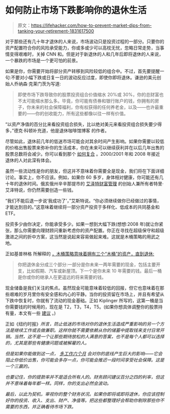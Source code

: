 # 如何防止市场下跌影响你的退休生活

> 原文：<https://lifehacker.com/how-to-prevent-market-dips-from-tanking-your-retirement-1831617500>

对于那些还有几十年才退休的人来说，市场波动只是投资过程的一部分。只要你的资产配置符合你的风险承受能力，你或多或少可以高枕无忧，忽略日常走势，当事情变得艰难时，关掉 CNN 和。但是对于新退休的人和几年后即将退休的人来说，一个暴跌的市场是一个更可怕的前景。



如果是你，你需要开始将部分资产转移到风险较低的组合中。不过，首先要提醒一句:不要对小幅下跌或日复一日的波动反应过度，即使你即将退休。谦逊的美元创始人乔纳森·克莱门茨为写道:

> 即使市场下跌导致你的股票投资组合价值缩水 20%或 30%，你的总财富也不太可能缩水那么多。毕竟，你可能有债券和银行账户的钱，你拥有的房子，你未来的社会保障福利，你有权获得的任何养老金，以及——也许最重要的——你的创收能力，所有这些都像以往一样有价值。

“以资产净值的百分比来看投资组合损失，比以绝对美元来看投资组合损失要少得多，”德克·科顿补充道，他是退休咖啡馆博客 的作者。

尽管如此，退休前几年的低迷市场可能会对其余时间产生影响。如果你需要以较低的价格出售股票来弥补你的生活成本，你在未来可以继续获利并在以后几年出售的股票总数将会减少。你可以看到那个 [如何复合](https://lifehacker.com/the-fastest-way-to-save-1-million-1829372702) 。2000/2001 年和 2008 年接近退休的人对此深有体会。

虽然一些流动性是你的朋友，但这并不意味着你需要全是现金，我们将在下面详细讨论。事实上，你不应该。例如，如果你 60 多岁，身体相对健康，你可能还有几十年的退休时间。俄亥俄州辛辛那提市的 [艾泽特财富管理](http://www.eisertwealthmanagement.com/) 的创始人兼所有者特里·艾泽特说，你仍然需要创造一些钱。

“我们不能后退一步说‘我成功了’，”艾斯特说。“你必须继续做你已经做过的事情，才能达到目的。”这意味着继续将一部分资产投资于多样化、低成本的共同基金和 ETF。

投资多少由你决定，你能承受多少。如果一想到大幅下跌(想想:2008 年)就让你紧张，那么你需要向理财顾问重新考虑你的资产配置。你正在寻找在超级保守和超级激进之间的折中方案，这当然是说起来容易做起来难。这就是木桶策略的用武之地。

正如基普林格 所解释的 [，木桶策略意味着拥有三个“木桶”的资产，直到退休:](https://www.kiplinger.com/article/retirement/T037-C000-S002-how-to-implement-the-bucket-system-in-retirement.html)

> 你把退休金分成三个部分:一部分是你未来一两年需要的现金，包括主要开支，比如假期、汽车或新屋顶。下一个是你未来 10 年需要的钱。最后一桶是你或你的继承人在更遥远的将来需要的钱。

现金储备是我们关注的焦点。虽然现金可能意味着较低的回报，但它也意味着在那些艰难的岁月里你有安全感和内心的平静。当你的投资留在市场上，并且有希望从下跌中恢复时，你就有了流动的现金基础。正如 Kiplinger 所写的，这第一桶是当你需要钱的时候用的，现在是 T2，T3，T4，T5。(如果你想具体调整你的股票持有量，本文有一些 [建议](https://twocents.lifehacker.com/what-to-do-before-the-next-market-crash-1823562387) 。)

正如《纽约时报》[](https://www.nytimes.com/2019/01/07/your-money/stock-market-retirement.html)*所言，防止低迷的市场对你的退休生活造成严重影响的另一个方法是继续工作或去做兼职。这样你就不需要依赖从你的储蓄中提取钱来支付日常开销。当然，这不是一个让那些期待放松的人满意的答案，也不是每个人都可以选择的，尤其是那些有健康问题或被解雇的人。*

*但是如果你能做到这一点， [多工作六个月](https://lifehacker.com/delaying-retirement-by-a-few-months-can-substantially-i-1825684101) 会对你的底线产生巨大的影响——它会阻止你低价出售，你可能会多存一点，你可能会推迟一段时间享受社会保障。这是一个三赢的。*

*也要记住，你的提款率并不是适合所有人的。财务顾问建议百分之四的利率，但这并不意味着每年都一样。同样，你的支出必然会波动。*

*最后，以此为契机，审视你的整个财务状况。如果你即将或即将退休，你应该控制好你的投资、收入、支出、财产、净值等。把这些都整理好会帮助你剔除那些你不需要的东西，并正确看待市场下跌。*